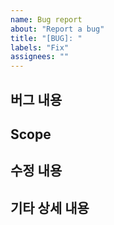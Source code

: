 ```yaml
---
name: Bug report
about: "Report a bug"
title: "[BUG]: "
labels: "Fix"
assignees: ""
---
```


## 버그 내용

<!-- 무엇을 만들 예정인지 설명해주세요 -->

## Scope

<!-- 어떤 workspace / 어떤 기능에 속하는지 -->

## 수정 내용

<!-- 어떻게 구현할 예정인지 단계별로 적어주세요 -->

## 기타 상세 내용

<!-- 참고할 만한 자료나 주의사항이 있다면 적어주세요 -->
